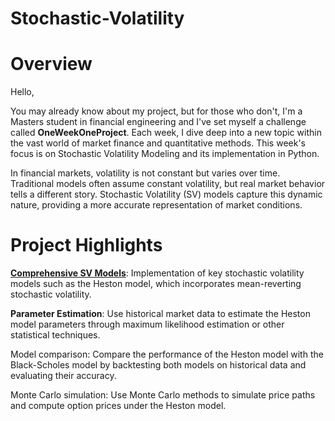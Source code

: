 # Stochastic-Volatility

# Overview 
Hello, 

You may already know about my project, but for those who don't, I'm a Masters student in financial engineering and I've set myself a challenge called **OneWeekOneProject**. Each week, I dive deep into a new topic within the vast world of market finance and quantitative methods. This week's focus is on Stochastic Volatility Modeling and its implementation in Python.

In financial markets, volatility is not constant but varies over time. Traditional models often assume constant volatility, but real market behavior tells a different story. Stochastic Volatility (SV) models capture this dynamic nature, providing a more accurate representation of market conditions.

# Project Highlights

<ins>**Comprehensive SV Models**</ins>: Implementation of key stochastic volatility models such as the Heston model, which incorporates mean-reverting stochastic volatility.

**Parameter Estimation**: Use historical market data to estimate the Heston model parameters through maximum likelihood estimation or other statistical techniques.

Model comparison: Compare the performance of the Heston model with the Black-Scholes model by backtesting both models on historical data and evaluating their accuracy.

Monte Carlo simulation: Use Monte Carlo methods to simulate price paths and compute option prices under the Heston model.
